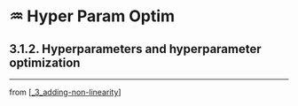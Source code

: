 # ♒️ Hyper Param Optim

## 3.1.2. Hyperparameters and hyperparameter optimization

---
from [[_3_adding-non-linearity]]

[//begin]: # "Autogenerated link references for markdown compatibility"
[_3_adding-non-linearity]: ../_3_adding-non-linearity.md "♒️ Adding Non-Linearity"
[//end]: # "Autogenerated link references"